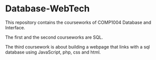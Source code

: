 # Database-WebTech

This repository contains the courseworks of COMP1004 Database and Interface.

The first and the second courseworks are SQL.

The third coursework is about building a webpage that links with a sql database using JavaScript, php, css and html.
